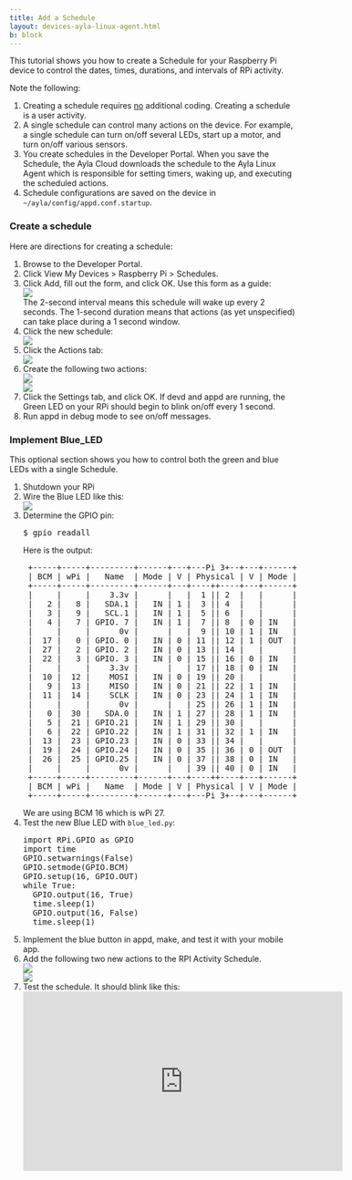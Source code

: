 ```yaml
---
title: Add a Schedule
layout: devices-ayla-linux-agent.html
b: block
---
```


This tutorial shows you how to create a Schedule for your Raspberry Pi device to control the dates, times, durations, and intervals of RPi activity. 

Note the following:

1. Creating a schedule requires <u>no</u> additional coding. Creating a schedule is a user activity.
1. A single schedule can control many actions on the device. For example, a single schedule can turn on/off several LEDs, start up a motor, and turn on/off various sensors. 
1. You create schedules in the Developer Portal. When you save the Schedule, the Ayla Cloud downloads the schedule to the Ayla Linux Agent which is responsible for setting timers, waking up, and executing the scheduled actions.
1. Schedule configurations are saved on the device in <code>~/ayla/config/appd.conf.startup</code>.

### Create a schedule

Here are directions for creating a schedule:

<ol>
<li>Browse to the Developer Portal.</li>
<li>Click View My Devices &gt; Raspberry Pi &gt; Schedules.</li>
<li>Click Add, fill out the form, and click OK. Use this form as a guide:
<div class="row">
<div class="col-lg-8 col-md-10 col-sm-12">
<img class="img-fluid" src="dev-portal-012.jpg">
</div>
</div>
</li>
The 2-second interval means this schedule will wake up every 2 seconds. The 1-second duration means that actions (as yet unspecified) can take place during a 1 second window.
<li>Click the new schedule:
<div class="row hspace">
<div class="col-lg-4 col-md-6 col-sm-12">
<img class="img-fluid" src="schedule-list.jpg">
</div>
</div>
</li>
<li>Click the Actions tab:
<div class="row hspace">
<div class="col-lg-4 col-md-6 col-sm-12">
<img class="img-fluid" src="actions-tab.jpg">
</div>
</div>
</li>
<li>Create the following two actions:
<div class="row">
<div class="hspace col-lg-4 col-md-6 col-sm-12">
<img class="img-fluid" src="action1.jpg">
</div>
<div class="hspace col-lg-4 col-md-6 col-sm-12">
<img class="img-fluid" src="action2.jpg">
</div>
</div>
</li>
<li>Click the Settings tab, and click OK. If devd and appd are running, the Green LED on your RPi should begin to blink on/off every 1 second.</li>
<li>Run appd in debug mode to see on/off messages.</li>
</ol>

### Implement Blue_LED

This optional section shows you how to control both the green and blue LEDs with a single Schedule.

<ol>
<li>Shutdown your RPi</li>
<li>Wire the Blue LED like this:
<div class="row hspace">
<div class="col-lg-7 col-md-9 col-sm-12">
<img class="img-fluid img-border" src="pinout.svg">
</div>
</div>
</li>
<li>Determine the GPIO pin:
<pre>
$ gpio readall
</pre>
Here is the output:
<pre>
 +-----+-----+---------+------+---+---Pi 3+--+---+------+---------+-----+-----+
 | BCM | wPi |   Name  | Mode | V | Physical | V | Mode | Name    | wPi | BCM |
 +-----+-----+---------+------+---+----++----+---+------+---------+-----+-----+
 |     |     |    3.3v |      |   |  1 || 2  |   |      | 5v      |     |     |
 |   2 |   8 |   SDA.1 |   IN | 1 |  3 || 4  |   |      | 5v      |     |     |
 |   3 |   9 |   SCL.1 |   IN | 1 |  5 || 6  |   |      | 0v      |     |     |
 |   4 |   7 | GPIO. 7 |   IN | 1 |  7 || 8  | 0 | IN   | TxD     | 15  | 14  |
 |     |     |      0v |      |   |  9 || 10 | 1 | IN   | RxD     | 16  | 15  |
 |  17 |   0 | GPIO. 0 |   IN | 0 | 11 || 12 | 1 | OUT  | GPIO. 1 | 1   | 18  |
 |  27 |   2 | GPIO. 2 |   IN | 0 | 13 || 14 |   |      | 0v      |     |     |
 |  22 |   3 | GPIO. 3 |   IN | 0 | 15 || 16 | 0 | IN   | GPIO. 4 | 4   | 23  |
 |     |     |    3.3v |      |   | 17 || 18 | 0 | IN   | GPIO. 5 | 5   | 24  |
 |  10 |  12 |    MOSI |   IN | 0 | 19 || 20 |   |      | 0v      |     |     |
 |   9 |  13 |    MISO |   IN | 0 | 21 || 22 | 1 | IN   | GPIO. 6 | 6   | 25  |
 |  11 |  14 |    SCLK |   IN | 0 | 23 || 24 | 1 | IN   | CE0     | 10  | 8   |
 |     |     |      0v |      |   | 25 || 26 | 1 | IN   | CE1     | 11  | 7   |
 |   0 |  30 |   SDA.0 |   IN | 1 | 27 || 28 | 1 | IN   | SCL.0   | 31  | 1   |
 |   5 |  21 | GPIO.21 |   IN | 1 | 29 || 30 |   |      | 0v      |     |     |
 |   6 |  22 | GPIO.22 |   IN | 1 | 31 || 32 | 1 | IN   | GPIO.26 | 26  | 12  |
 |  13 |  23 | GPIO.23 |   IN | 0 | 33 || 34 |   |      | 0v      |     |     |
 |  19 |  24 | GPIO.24 |   IN | 0 | 35 || 36 | 0 | OUT  | GPIO.27 | 27  | 16  |
 |  26 |  25 | GPIO.25 |   IN | 0 | 37 || 38 | 0 | IN   | GPIO.28 | 28  | 20  |
 |     |     |      0v |      |   | 39 || 40 | 0 | IN   | GPIO.29 | 29  | 21  |
 +-----+-----+---------+------+---+----++----+---+------+---------+-----+-----+
 | BCM | wPi |   Name  | Mode | V | Physical | V | Mode | Name    | wPi | BCM |
 +-----+-----+---------+------+---+---Pi 3+--+---+------+---------+-----+-----+
</pre>
We are using BCM 16 which is wPi 27.
</li>
<li>Test the new Blue LED with <code>blue_led.py</code>:
<pre>
import RPi.GPIO as GPIO
import time
GPIO.setwarnings(False)
GPIO.setmode(GPIO.BCM)
GPIO.setup(16, GPIO.OUT)
while True:
  GPIO.output(16, True)
  time.sleep(1)
  GPIO.output(16, False)
  time.sleep(1)
</pre>
</li>
<li>Implement the blue button in appd, make, and test it with your mobile app.</li>
<li>Add the following two new actions to the RPI Activity Schedule.
<div class="row">
<div class="hspace col-lg-4 col-md-6 col-sm-12">
<img class="img-fluid" src="action3.jpg">
</div>
<div class="hspace col-lg-4 col-md-6 col-sm-12">
<img class="img-fluid" src="action4.jpg">
</div>
</div>
</li>
<li>Test the schedule. It should blink like this:
<div class="row hspace">
<div class="col-lg-12">
<iframe 
  style="float:left"
  width="560" 
  height="315" 
  src="https://www.youtube.com/embed/FbwP8tM3pgg?rel=0&amp;showinfo=0" 
  frameborder="0" 
  allow="autoplay; 
  encrypted-media" 
  allowfullscreen>
</iframe>
</div>
</div>
</li>
</ol>


